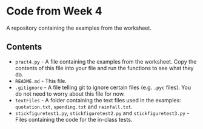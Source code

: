 # Code from Week 4

A repository containing the examples from the worksheet.

## Contents

- `pract4.py` - A file containing the examples from the worksheet.
  Copy the contents of this file into your file and run the functions to see what they do.
- `README.md` - This file.
- `.gitignore` - A file telling git to ignore certain files (e.g. `.pyc` files).
  You do not need to worry about this file for now.
- `textFiles` - A folder containing the text files used in the examples: `quotation.txt`, `spending.txt` and `rainfall.txt`.
- `stickfiguretest1.py`, `stickfiguretest2.py` and `stickfiguretest3.py` - Files containing the code for the in-class tests.
